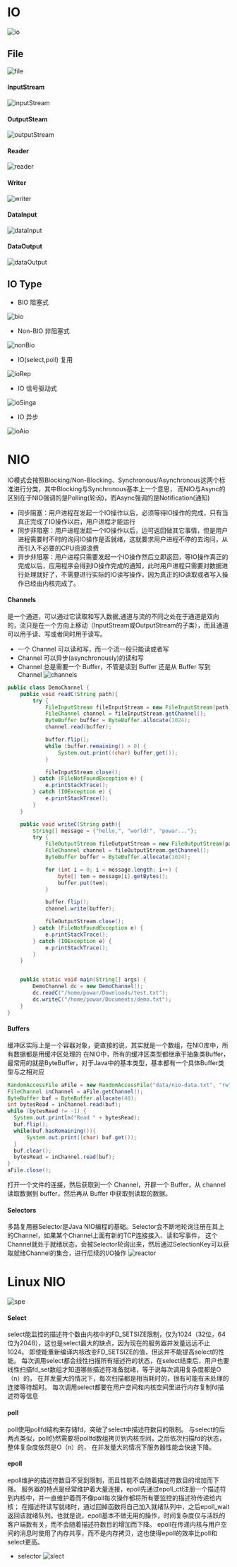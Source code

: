 #   IO
![io](https://github.com/powar2sun/Note/blob/master/Language/pictures/io.png)
##  File
![file](https://github.com/powar2sun/Note/blob/master/Language/pictures/file.png)
####    InputStream
![inputStream](https://github.com/powar2sun/Note/blob/master/Language/pictures/inputStream.png)
####    OutputSteam
![outputStream](https://github.com/powar2sun/Note/blob/master/Language/pictures/outputStream.png)
####    Reader
![reader](https://github.com/powar2sun/Note/blob/master/Language/pictures/reader.png)
####    Writer
![writer](https://github.com/powar2sun/Note/blob/master/Language/pictures/writer.png)
####    DataInput
![dataInput](https://github.com/powar2sun/Note/blob/master/Language/pictures/dataInput.png)
####    DataOutput
![dataOutput](https://github.com/powar2sun/Note/blob/master/Language/pictures/dataOutput.png)
##  IO Type
*   BIO 阻塞式

![bio](https://github.com/powar2sun/Note/blob/master/Language/pictures/bio.png)

*   Non-BIO 非阻塞式

![nonBio](https://github.com/powar2sun/Note/blob/master/Language/pictures/nonBio.png)

*   IO(select,poll) 复用

![ioRep](https://github.com/powar2sun/Note/blob/master/Language/pictures/ioRep.png)

*   IO 信号驱动式

![ioSinga](https://github.com/powar2sun/Note/blob/master/Language/pictures/ioSinga.png)

*   IO 异步

![ioAio](https://github.com/powar2sun/Note/blob/master/Language/pictures/ioAio.png)

#   NIO
IO模式会按照Blocking/Non-Blocking、Synchronous/Asynchronous这两个标准进行分类，其中Blocking与Synchronous基本上一个意思，
而NIO与Async的区别在于NIO强调的是Polling(轮询)，而Async强调的是Notification(通知)

*   同步阻塞：用户进程在发起一个IO操作以后，必须等待IO操作的完成，只有当真正完成了IO操作以后，用户进程才能运行
*   同步非阻塞：用户进程发起一个IO操作以后，边可返回做其它事情，但是用户进程需要时不时的询问IO操作是否就绪，这就要求用户进程不停的去询问，从而引入不必要的CPU资源浪费
*   异步非阻塞：用户进程只需要发起一个IO操作然后立即返回，等IO操作真正的完成以后，应用程序会得到IO操作完成的通知，此时用户进程只需要对数据进行处理就好了，不需要进行实际的IO读写操作，因为真正的IO读取或者写入操作已经由内核完成了。

####    Channels
是一个通道，可以通过它读取和写入数据,通道与流的不同之处在于通道是双向的，流只是在一个方向上移动（InputStream或OutputStream的子类），而且通道可以用于读、写或者同时用于读写。
*   一个 Channel 可以读和写，而一个流一般只能读或者写
*   Channel 可以异步(asynchronously)的读和写
*   Channel 总是需要一个 Buffer，不管是读到 Buffer 还是从 Buffer 写到 Channel
![channels]()

```java
public class DemoChannel {
    public void readC(String path){
        try {
            FileInputStream fileInputStream = new FileInputStream(path);
            FileChannel channel = fileInputStream.getChannel();
            ByteBuffer buffer = ByteBuffer.allocate(1024);
            channel.read(buffer);

            buffer.flip();
            while (buffer.remaining() > 0) {
                System.out.print((char) buffer.get());
            }

            fileInputStream.close();
        } catch (FileNotFoundException e) {
            e.printStackTrace();
        } catch (IOException e) {
            e.printStackTrace();
        }
    }

    public void writeC(String path){
        String[] message = {"hello,", "world!", "powar..."};
        try {
            FileOutputStream fileOutputStream = new FileOutputStream(path);
            FileChannel channel = fileOutputStream.getChannel();
            ByteBuffer buffer = ByteBuffer.allocate(1024);

            for (int i = 0; i < message.length; i++) {
                byte[] tem = message[i].getBytes();
                buffer.put(tem);
            }

            buffer.flip();
            channel.write(buffer);

            fileOutputStream.close();
        } catch (FileNotFoundException e) {
            e.printStackTrace();
        } catch (IOException e) {
            e.printStackTrace();
        }
    }


    public static void main(String[] args) {
        DemoChannel dc = new DemoChannel();
        dc.readC("/home/powar/Downloads/test.txt");
        dc.writeC("/home/powar/Documents/demo.txt");
    }
}

```
####    Buffers
缓冲区实际上是一个容器对象，更直接的说，其实就是一个数组，在NIO库中，所有数据都是用缓冲区处理的
在NIO中，所有的缓冲区类型都继承于抽象类Buffer，最常用的就是ByteBuffer，对于Java中的基本类型，基本都有一个具体Buffer类型与之相对应
```java
RandomAccessFile aFile = new RandomAccessFile("data/nio-data.txt", "rw");
FileChannel inChannel = aFile.getChannel();
ByteBuffer buf = ByteBuffer.allocate(48);
int bytesRead = inChannel.read(buf);
while (bytesRead != -1) {
  System.out.println("Read " + bytesRead);
  buf.flip();
  while(buf.hasRemaining()){
      System.out.print((char) buf.get());
  }
  buf.clear();
  bytesRead = inChannel.read(buf);
}
aFile.close();
```
打开一个文件的连接，然后获取到一个 Channel，开辟一个 Buffer，从 channel 读取数据到 buffer，然后再从 Buffer 中获取到读取的数据。
####    Selectors
多路复用器Selector是Java NIO编程的基础。Selector会不断地轮询注册在其上的Channel，如果某个Channel上面有新的TCP连接接入、读和写事件，
这个Channel就处于就绪状态，会被Selector轮询出来，然后通过SelectionKey可以获取就绪Channel的集合，进行后续的I/O操作
![reactor]()

#   Linux NIO
![spe]()
####    Select
select能监控的描述符个数由内核中的FD_SETSIZE限制，仅为1024（32位，64位为2048），这也是select最大的缺点，因为现在的服务器并发量远远不止1024。
即使能重新编译内核改变FD_SETSIZE的值，但这并不能提高select的性能。
每次调用select都会线性扫描所有描述符的状态，在select结束后，用户也要线性扫描fd_set数组才知道哪些描述符准备就绪，等于说每次调用复杂度都是O（n）的，
在并发量大的情况下，每次扫描都是相当耗时的，很有可能有未处理的连接等待超时。
每次调用select都要在用户空间和内核空间里进行内存复制fd描述符等信息
####    poll
poll使用pollfd结构来存储fd，突破了select中描述符数目的限制。
与select的后两点类似，poll仍然需要将pollfd数组拷贝到内核空间，之后依次扫描fd的状态，整体复杂度依然是O（n）的，
在并发量大的情况下服务器性能会快速下降。 
####    epoll
epoll维护的描述符数目不受到限制，而且性能不会随着描述符数目的增加而下降。
服务器的特点是经常维护着大量连接，epoll先通过epoll_ctl注册一个描述符到内核中，并一直维护着而不像poll每次操作都将所有要监控的描述符传递给内核；
在描述符读写就绪时，通过回掉函数将自己加入就绪队列中，之后epoll_wait返回该就绪队列。也就是说，epoll基本不做无用的操作，时间复杂度仅与活跃的客户端数有关，而不会随着描述符数目的增加而下降。
epoll在传递内核与用户空间的消息时使用了内存共享，而不是内存拷贝，这也使得epoll的效率比poll和select更高。 

*   selector
![slect]()

